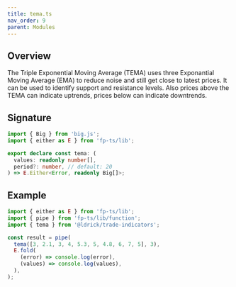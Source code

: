 ```yaml
---
title: tema.ts
nav_order: 9
parent: Modules
---
```


## Overview

The Triple Exponential Moving Average (TEMA) uses three Exponantial Moving Average (EMA) to reduce noise and still get close to latest prices. It can be used to identify support and resistance levels. Also prices above the TEMA can indicate uptrends, prices below can indicate downtrends.

## Signature

```typescript
import { Big } from 'big.js';
import { either as E } from 'fp-ts/lib';

export declare const tema: (
  values: readonly number[],
  period?: number, // default: 20
) => E.Either<Error, readonly Big[]>;
```

## Example

```typescript
import { either as E } from 'fp-ts/lib';
import { pipe } from 'fp-ts/lib/function';
import { tema } from '@ldrick/trade-indicators';

const result = pipe(
  tema([3, 2.1, 3, 4, 5.3, 5, 4.8, 6, 7, 5], 3),
  E.fold(
    (error) => console.log(error),
    (values) => console.log(values),
  ),
);
```
